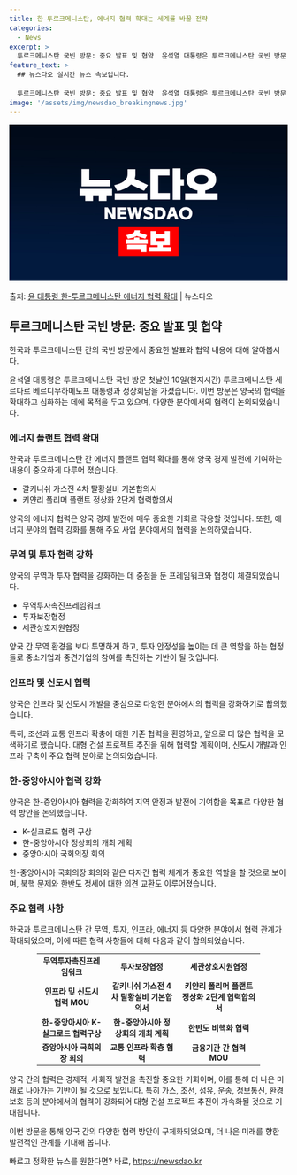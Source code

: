 ```yaml
---
title: 한-투르크메니스탄, 에너지 협력 확대는 세계를 바꿀 전략
categories:
  - News
excerpt: >
  투르크메니스탄 국빈 방문: 중요 발표 및 협약  윤석열 대통령은 투르크메니스탄 국빈 방문 첫날인 10일(현지…
feature_text: >
  ## 뉴스다오 실시간 뉴스 속보입니다.

  투르크메니스탄 국빈 방문: 중요 발표 및 협약  윤석열 대통령은 투르크메니스탄 국빈 방문 첫날인 10일(현지…
image: '/assets/img/newsdao_breakingnews.jpg'
---
```


![뉴스다오 속보](/assets/img/newsdao_breakingnews.jpg)

<p>출처: <a href="https://newsdao.kr/4161" rel="dofollow">윤 대통령 한-투르크메니스탄 에너지 협력 확대</a> | 뉴스다오</p>

<h2 data-ke-size="size26">투르크메니스탄 국빈 방문: 중요 발표 및 협약</h2>
한국과 투르크메니스탄 간의 국빈 방문에서 중요한 발표와 협약 내용에 대해 알아봅시다.

<p data-ke-size="size16">윤석열 대통령은 투르크메니스탄 국빈 방문 첫날인 10일(현지시간) 투르크메니스탄 세르다르 베르디무하메도프 대통령과 정상회담을 가졌습니다. 이번 방문은 양국의 협력을 확대하고 심화하는 데에 목적을 두고 있으며, 다양한 분야에서의 협력이 논의되었습니다.</p>

<h3>에너지 플랜트 협력 확대</h3>
한국과 투르크메니스탄 간 에너지 플랜트 협력 확대를 통해 양국 경제 발전에 기여하는 내용이 중요하게 다루어 졌습니다.

<ul>
    <li>갈키니쉬 가스전 4차 탈황설비 기본합의서</li>
    <li>키얀리 폴리머 플랜트 정상화 2단계 협력합의서</li>
</ul>

<p data-ke-size="size16">양국의 에너지 협력은 양국 경제 발전에 매우 중요한 기회로 작용할 것입니다. 또한, 에너지 분야의 협력 강화를 통해 주요 사업 분야에서의 협력을 논의하였습니다.</p>

<h3>무역 및 투자 협력 강화</h3>
양국의 무역과 투자 협력을 강화하는 데 중점을 둔 프레임워크와 협정이 체결되었습니다.

<ul>
    <li>무역투자촉진프레임워크</li>
    <li>투자보장협정</li>
    <li>세관상호지원협정</li>
</ul>

<p data-ke-size="size16">양국 간 무역 환경을 보다 투명하게 하고, 투자 안정성을 높이는 데 큰 역할을 하는 협정들로 중소기업과 중견기업의 참여를 촉진하는 기반이 될 것입니다.</p>

<h3>인프라 및 신도시 협력</h3>
양국은 인프라 및 신도시 개발을 중심으로 다양한 분야에서의 협력을 강화하기로 합의했습니다.

<p data-ke-size="size16">특히, 조선과 교통 인프라 확충에 대한 기존 협력을 환영하고, 앞으로 더 많은 협력을 모색하기로 했습니다. 대형 건설 프로젝트 추진을 위해 협력할 계획이며, 신도시 개발과 인프라 구축이 주요 협력 분야로 논의되었습니다.</p>

<h3>한-중앙아시아 협력 강화</h3>
양국은 한-중앙아시아 협력을 강화하여 지역 안정과 발전에 기여함을 목표로 다양한 협력 방안을 논의했습니다.

<ul>
    <li>K-실크로드 협력 구상</li>
    <li>한-중앙아시아 정상회의 개최 계획</li>
    <li>중앙아시아 국회의장 회의</li>
</ul>

<p data-ke-size="size16">한-중앙아시아 국회의장 회의와 같은 다자간 협력 체계가 중요한 역할을 할 것으로 보이며, 북핵 문제와 한반도 정세에 대한 의견 교환도 이루어졌습니다.</p>

<h3>주요 협력 사항</h3>
한국과 투르크메니스탄 간 무역, 투자, 인프라, 에너지 등 다양한 분야에서 협력 관계가 확대되었으며, 이에 따른 협력 사항들에 대해 다음과 같이 합의되었습니다.

<table style="width: 80%; margin-left: auto; margin-right: auto;">
    <tr>
        <td style="text-align: center; height: 17px;"><b>무역투자촉진프레임워크</b></td>
        <td style="text-align: center; height: 17px;"><b>투자보장협정</b></td>
        <td style="text-align: center; height: 17px;"><b>세관상호지원협정</b></td>
    </tr>
    <tr>
        <td style="text-align: center; height: 17px;"><b>인프라 및 신도시 협력 MOU</b></td>
        <td style="text-align: center; height: 17px;"><b>갈키니쉬 가스전 4차 탈황설비 기본합의서</b></td>
        <td style="text-align: center; height: 17px;"><b>키얀리 폴리머 플랜트 정상화 2단계 협력합의서</b></td>
    </tr>
    <tr>
        <td style="text-align: center; height: 17px;"><b>한-중앙아시아 K-실크로드 협력구상</b></td>
        <td style="text-align: center; height: 17px;"><b>한-중앙아시아 정상회의 개최 계획</b></td>
        <td style="text-align: center; height: 17px;"><b>한반도 비핵화 협력</b></td>
    </tr>
    <tr>
        <td style="text-align: center; height: 17px;"><b>중앙아시아 국회의장 회의</b></td>
        <td style="text-align: center; height: 17px;"><b>교통 인프라 확충 협력</b></td>
        <td style="text-align: center; height: 17px;"><b>금융기관 간 협력 MOU</b></td>
    </tr>
</table>

<p data-ke-size="size16">양국 간의 협력은 경제적, 사회적 발전을 촉진할 중요한 기회이며, 이를 통해 더 나은 미래로 나아가는 기반이 될 것으로 보입니다. 특히 가스, 조선, 섬유, 운송, 정보통신, 환경보호 등의 분야에서의 협력이 강화되어 대형 건설 프로젝트 추진이 가속화될 것으로 기대됩니다.</p>

<p data-ke-size="size16">이번 방문을 통해 양국 간의 다양한 협력 방안이 구체화되었으며, 더 나은 미래를 향한 발전적인 관계를 기대해 봅니다.</p> 

빠르고 정확한 뉴스를 원한다면? 바로, <a href="https://newsdao.kr" rel="dofollow">https://newsdao.kr</a>


